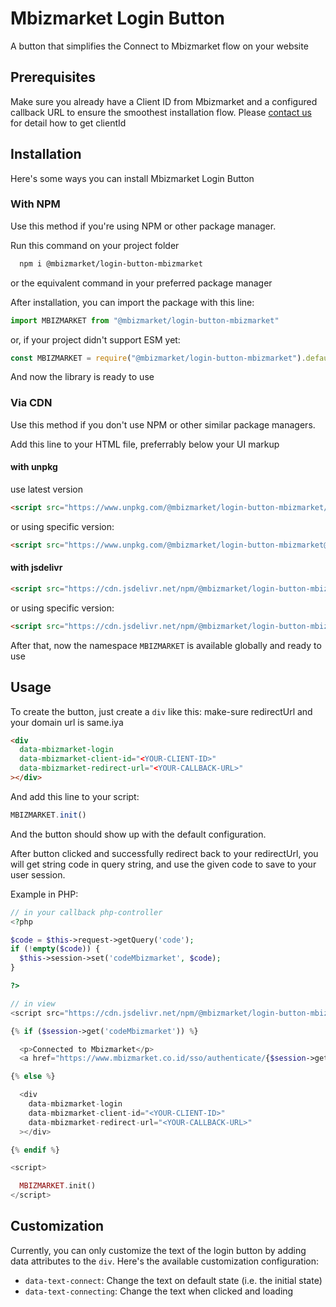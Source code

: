# Mbizmarket Login Button
A button that simplifies the Connect to Mbizmarket flow on your website

## Prerequisites
Make sure you already have a Client ID from Mbizmarket and a configured callback URL to ensure the smoothest installation flow. Please [contact us](https://www.mbizmarket.co.id/kontak) for detail how to get clientId

## Installation
Here's some ways you can install Mbizmarket Login Button

### With NPM
Use this method if you're using NPM or other package manager.

Run this command on your project folder

```sh
  npm i @mbizmarket/login-button-mbizmarket
```
or the equivalent command in your preferred package manager

After installation, you can import the package with this line:

```ts
import MBIZMARKET from "@mbizmarket/login-button-mbizmarket"
```
or, if your project didn't support ESM yet:

```js
const MBIZMARKET = require("@mbizmarket/login-button-mbizmarket").default
```
And now the library is ready to use


### Via CDN
Use this method if you don't use NPM or other similar package managers.

Add this line to your HTML file, preferrably below your UI markup

#### with unpkg
use latest version
```html
<script src="https://www.unpkg.com/@mbizmarket/login-button-mbizmarket/dist/index.global.js"></script>
```
or using specific version: 

```html
<script src="https://www.unpkg.com/@mbizmarket/login-button-mbizmarket@1.0.0/dist/index.global.js"></script>
```

#### with jsdelivr
```html
<script src="https://cdn.jsdelivr.net/npm/@mbizmarket/login-button-mbizmarket/dist/index.global.js"></script>
```
or using specific version:

```html
<script src="https://cdn.jsdelivr.net/npm/@mbizmarket/login-button-mbizmarket@1.0.0/dist/index.global.js"></script>
```

After that, now the namespace `MBIZMARKET` is available globally and ready to use

## Usage

To create the button, just create a `div` like this:
make-sure redirectUrl and your domain url is same.iya

```html
<div
  data-mbizmarket-login
  data-mbizmarket-client-id="<YOUR-CLIENT-ID>"
  data-mbizmarket-redirect-url="<YOUR-CALLBACK-URL>"
></div>
```

And add this line to your script:
```ts
MBIZMARKET.init()
```

And the button should show up with the default configuration.

After button clicked and successfully redirect back to your redirectUrl, you will get string code in query string, and use the given code to save to your user session.

Example in PHP:

```php
// in your callback php-controller
<?php

$code = $this->request->getQuery('code');
if (!empty($code)) {
  $this->session->set('codeMbizmarket', $code);
}

?>
```

```php
// in view
<script src="https://cdn.jsdelivr.net/npm/@mbizmarket/login-button-mbizmarket@1.0.0/dist/index.global.js"></script>

{% if ($session->get('codeMbizmarket')) %}

  <p>Connected to Mbizmarket</p>
  <a href="https://www.mbizmarket.co.id/sso/authenticate/{$session->get('codeMbizmarket')}?clientId=<YOUR-CLIENT-ID>" target="_blank">Go to Mbizmarket</a>

{% else %}

  <div
    data-mbizmarket-login
    data-mbizmarket-client-id="<YOUR-CLIENT-ID>"
    data-mbizmarket-redirect-url="<YOUR-CALLBACK-URL>"
  ></div>

{% endif %}

<script>

  MBIZMARKET.init()
</script>
```

## Customization

Currently, you can only customize the text of the login button by adding data attributes to the `div`. Here's the available customization configuration:

- `data-text-connect`: Change the text on default state (i.e. the initial state)
- `data-text-connecting`: Change the text when clicked and loading

